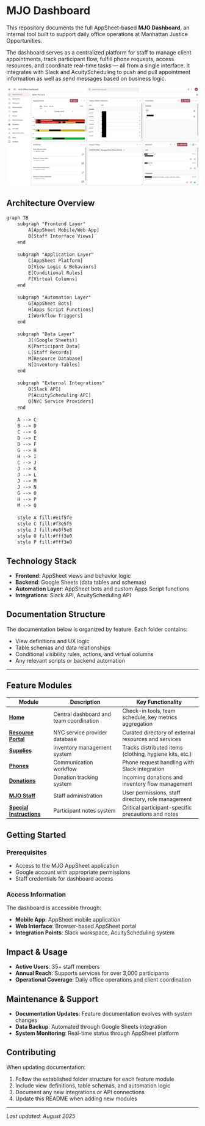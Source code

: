# MJO Dashboard

This repository documents the full AppSheet-based **MJO Dashboard**, an internal tool built to support daily office operations at Manhattan Justice Opportunities.

The dashboard serves as a centralized platform for staff to manage client appointments, track participant flow, fulfill phone requests, access resources, and coordinate real-time tasks — all from a single interface. It integrates with Slack and AcuityScheduling to push and pull appointment information as well as send messages based on business logic.

![Dashboard Screenshot](./images/dashboard.png)

## Architecture Overview

```mermaid
graph TB
    subgraph "Frontend Layer"
        A[AppSheet Mobile/Web App]
        B[Staff Interface Views]
    end
    
    subgraph "Application Layer"
        C[AppSheet Platform]
        D[View Logic & Behaviors]
        E[Conditional Rules]
        F[Virtual Columns]
    end
    
    subgraph "Automation Layer"
        G[AppSheet Bots]
        H[Apps Script Functions]
        I[Workflow Triggers]
    end
    
    subgraph "Data Layer"
        J[(Google Sheets)]
        K[Participant Data]
        L[Staff Records]
        M[Resource Database]
        N[Inventory Tables]
    end
    
    subgraph "External Integrations"
        O[Slack API]
        P[AcuityScheduling API]
        Q[NYC Service Providers]
    end
    
    A --> C
    B --> D
    C --> G
    D --> E
    D --> F
    G --> H
    H --> I
    C --> J
    J --> K
    J --> L
    J --> M
    J --> N
    G --> O
    H --> P
    M --> Q
    
    style A fill:#e1f5fe
    style C fill:#f3e5f5
    style J fill:#e8f5e8
    style O fill:#fff3e0
    style P fill:#fff3e0
```

## Technology Stack

- **Frontend**: AppSheet views and behavior logic
- **Backend**: Google Sheets (data tables and schemas)
- **Automation Layer**: AppSheet bots and custom Apps Script functions
- **Integrations**: Slack API, AcuityScheduling API

## Documentation Structure

The documentation below is organized by feature. Each folder contains:
- View definitions and UX logic
- Table schemas and data relationships
- Conditional visibility rules, actions, and virtual columns
- Any relevant scripts or backend automation

---

## Feature Modules

| Module | Description | Key Functionality |
|--------|-------------|------------------|
| [**Home**](./home/) | Central dashboard and team coordination | Check-in tools, team schedule, key metrics aggregation |
| [**Resource Portal**](./resource-portal/) | NYC service provider database | Curated directory of external resources and services |
| [**Supplies**](./supplies/) | Inventory management system | Tracks distributed items (clothing, hygiene kits, etc.) |
| [**Phones**](./phones/) | Communication workflow | Phone request handling with Slack integration |
| [**Donations**](./donations/) | Donation tracking system | Incoming donations and inventory flow management |
| [**MJO Staff**](./mjo-staff/) | Staff administration | User permissions, staff directory, role management |
| [**Special Instructions**](./special-instructions/) | Participant notes system | Critical participant-specific precautions and notes |

## Getting Started

### Prerequisites
- Access to the MJO AppSheet application
- Google account with appropriate permissions
- Staff credentials for dashboard access

### Access Information
The dashboard is accessible through:
- **Mobile App**: AppSheet mobile application
- **Web Interface**: Browser-based AppSheet portal
- **Integration Points**: Slack workspace, AcuityScheduling system

## Impact & Usage

- **Active Users**: 35+ staff members
- **Annual Reach**: Supports services for over 3,000 participants
- **Operational Coverage**: Daily office operations and client coordination

## Maintenance & Support

- **Documentation Updates**: Feature documentation evolves with system changes
- **Data Backup**: Automated through Google Sheets integration
- **System Monitoring**: Real-time status through AppSheet platform

## Contributing

When updating documentation:
1. Follow the established folder structure for each feature module
2. Include view definitions, table schemas, and automation logic
3. Document any new integrations or API connections
4. Update this README when adding new modules

---

*Last updated: August 2025*
